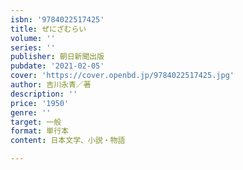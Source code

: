 ```yaml
---
isbn: '9784022517425'
title: ぜにざむらい
volume: ''
series: ''
publisher: 朝日新聞出版
pubdate: '2021-02-05'
cover: 'https://cover.openbd.jp/9784022517425.jpg'
author: 吉川永青／著
description: ''
price: '1950'
genre: ''
target: 一般
format: 単行本
content: 日本文学、小説・物語

---
```

